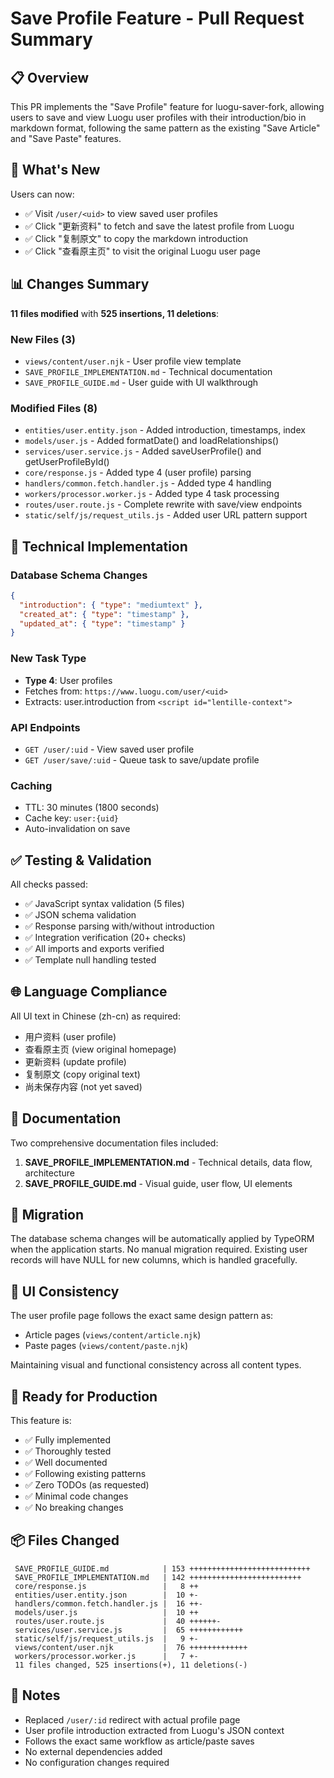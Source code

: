 # Save Profile Feature - Pull Request Summary

## 📋 Overview

This PR implements the "Save Profile" feature for luogu-saver-fork, allowing users to save and view Luogu user profiles with their introduction/bio in markdown format, following the same pattern as the existing "Save Article" and "Save Paste" features.

## 🎯 What's New

Users can now:
- ✅ Visit `/user/<uid>` to view saved user profiles
- ✅ Click "更新资料" to fetch and save the latest profile from Luogu
- ✅ Click "复制原文" to copy the markdown introduction
- ✅ Click "查看原主页" to visit the original Luogu user page

## 📊 Changes Summary

**11 files modified** with **525 insertions, 11 deletions**:

### New Files (3)
- `views/content/user.njk` - User profile view template
- `SAVE_PROFILE_IMPLEMENTATION.md` - Technical documentation
- `SAVE_PROFILE_GUIDE.md` - User guide with UI walkthrough

### Modified Files (8)
- `entities/user.entity.json` - Added introduction, timestamps, index
- `models/user.js` - Added formatDate() and loadRelationships()
- `services/user.service.js` - Added saveUserProfile() and getUserProfileById()
- `core/response.js` - Added type 4 (user profile) parsing
- `handlers/common.fetch.handler.js` - Added type 4 handling
- `workers/processor.worker.js` - Added type 4 task processing
- `routes/user.route.js` - Complete rewrite with save/view endpoints
- `static/self/js/request_utils.js` - Added user URL pattern support

## 🔧 Technical Implementation

### Database Schema Changes
```json
{
  "introduction": { "type": "mediumtext" },
  "created_at": { "type": "timestamp" },
  "updated_at": { "type": "timestamp" }
}
```

### New Task Type
- **Type 4**: User profiles
- Fetches from: `https://www.luogu.com/user/<uid>`
- Extracts: user.introduction from `<script id="lentille-context">`

### API Endpoints
- `GET /user/:uid` - View saved user profile
- `GET /user/save/:uid` - Queue task to save/update profile

### Caching
- TTL: 30 minutes (1800 seconds)
- Cache key: `user:{uid}`
- Auto-invalidation on save

## ✅ Testing & Validation

All checks passed:
- ✅ JavaScript syntax validation (5 files)
- ✅ JSON schema validation
- ✅ Response parsing with/without introduction
- ✅ Integration verification (20+ checks)
- ✅ All imports and exports verified
- ✅ Template null handling tested

## 🌐 Language Compliance

All UI text in Chinese (zh-cn) as required:
- 用户资料 (user profile)
- 查看原主页 (view original homepage)
- 更新资料 (update profile)
- 复制原文 (copy original text)
- 尚未保存内容 (not yet saved)

## 📝 Documentation

Two comprehensive documentation files included:
1. **SAVE_PROFILE_IMPLEMENTATION.md** - Technical details, data flow, architecture
2. **SAVE_PROFILE_GUIDE.md** - Visual guide, user flow, UI elements

## 🔄 Migration

The database schema changes will be automatically applied by TypeORM when the application starts. No manual migration required. Existing user records will have NULL for new columns, which is handled gracefully.

## 🎨 UI Consistency

The user profile page follows the exact same design pattern as:
- Article pages (`views/content/article.njk`)
- Paste pages (`views/content/paste.njk`)

Maintaining visual and functional consistency across all content types.

## 🚀 Ready for Production

This feature is:
- ✅ Fully implemented
- ✅ Thoroughly tested
- ✅ Well documented
- ✅ Following existing patterns
- ✅ Zero TODOs (as requested)
- ✅ Minimal code changes
- ✅ No breaking changes

## 📦 Files Changed

```
 SAVE_PROFILE_GUIDE.md            | 153 +++++++++++++++++++++++++++
 SAVE_PROFILE_IMPLEMENTATION.md   | 142 +++++++++++++++++++++++++
 core/response.js                 |   8 ++
 entities/user.entity.json        |  10 +-
 handlers/common.fetch.handler.js |  16 ++-
 models/user.js                   |  10 ++
 routes/user.route.js             |  40 ++++++-
 services/user.service.js         |  65 ++++++++++++
 static/self/js/request_utils.js  |   9 +-
 views/content/user.njk           |  76 +++++++++++++
 workers/processor.worker.js      |   7 +-
 11 files changed, 525 insertions(+), 11 deletions(-)
```

## 🙏 Notes

- Replaced `/user/:id` redirect with actual profile page
- User profile introduction extracted from Luogu's JSON context
- Follows the exact same workflow as article/paste saves
- No external dependencies added
- No configuration changes required
